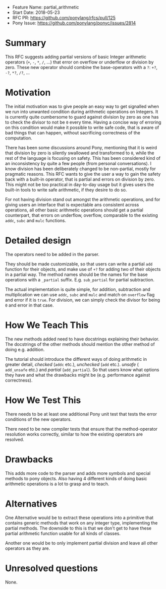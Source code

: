 - Feature Name: partial_arithmetic
- Start Date: 2018-05-23
- RFC PR: https://github.com/ponylang/rfcs/pull/125
- Pony Issue: https://github.com/ponylang/ponyc/issues/2814

# Summary

This RFC suggests adding partial versions of basic Integer arithmetic operators (`+`, `-`, `*`, `/`, ...)
that error on overflow or underflow or division by zero. These new operator should combine the base-operators with a `?`:
`+?`, `-?`, `*?`, `/?`, ...

# Motivation

The initial motivation was to give people an easy way to get signalled when we run into unwanted condition during arithmetic operations on Integers. It is currently quite cumbersome to guard against division by zero as one has to check the divisor to not be `0` every time. Having a concise way of erroring on this condition would make it possible to write safe code, that is aware of bad things that can happen, without sacrificing correctness of the computation.

There has been some discussions around Pony, mentioning that it is weird that division by zero is silently swallowed and transformed to `0`, while the rest of the language is focusing on safety. This has been considered kind of an inconsistency by quite a few people (from personal conversations). I know division has been deliberately changed to be non-partial, mostly for pragmatic reasons. This RFC wants to give the user a way to gain the safety back with a built-in operator, that is partial and errors on division by zero. This might not be too practical in day-to-day usage but it gives users the built-in tools to write safe arithmetic, if they desire to do so.

For not having division stand out amongst the arithmetic operations, and for giving users an interface that is expectable ans consistent across operations, all other basic arithmetic operations should get a partial counterpart, that errors on underflow, overflow, comparable to the existing `addc`, `subc` and `mulc` functions.


# Detailed design

The operators need to be added in the parser.

They should be made customizable, so that users can write a partial `add` function for their objects, and make use of `+?` for adding two of their objects in a partial way. The method names should be the names for the base operations with a `_partial` suffix. E.g. `sub_partial` for partial subtraction.

The actual implementation is quite simple, for addition, subtraction and multiplication we can use `addc`, `subc` and `mulc` and match on `overflow` flag and error if it is `true`. For division, we can simply check the divisor for being `0` and error in that case.

# How We Teach This

The new methods added need to have docstrings explaining their behavior. The docstrings of the other methods should mention the other method of doing e.g. addition.

The tutorial should introduce the different ways of doing arithmetic in greater detail, *checked* (`addc` etc.), *unchecked* (`add` etc.). *unsafe* ( `add_unsafe` etc.) and *partial* (`add_partial`). So that users know what options they have and what the drawbacks might be (e.g. performance against correctness).

# How We Test This

There needs to be at least one additional Pony unit test that tests the error conditions of the new operators.

There need to be new compiler tests that ensure that the method-operator resolution works correctly, similar to how the existing operators are resolved.

# Drawbacks

This adds more code to the parser and adds more symbols and special methods to pony objects.
Also having 4 different kinds of doing basic arithmetic operations is a lot to grasp and to teach.


# Alternatives

One Alternative would be to extract these operations into a primitive that contains generic methods that work on any integer type, implementing the partial methods. The downside to this is that we don't get to have these partial arithmetic function usable for all kinds of classes.

Another one would be to only implement partial division and leave all other operators as they are.


# Unresolved questions

None.
